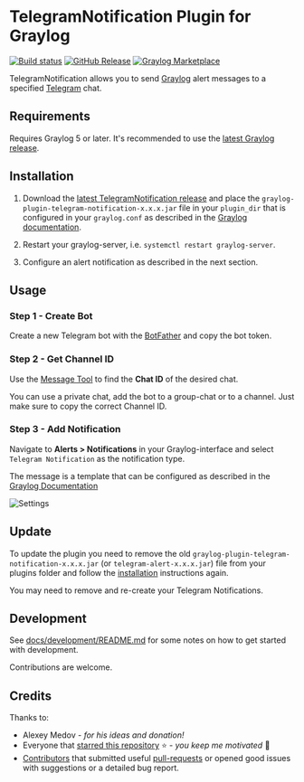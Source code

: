 # TelegramNotification Plugin for Graylog

[![Build status](https://github.com/irgendwr/TelegramAlert/workflows/build/badge.svg)](https://github.com/irgendwr/TelegramAlert/actions?query=workflow%3Abuild)
[![GitHub Release](https://img.shields.io/github/release/irgendwr/TelegramAlert.svg)](https://github.com/irgendwr/TelegramAlert/releases)
[![Graylog Marketplace](https://img.shields.io/badge/Graylog-Marketplace-blue.svg)](https://marketplace.graylog.org/addons/8a67cfdf-8c1c-4d17-87bf-db38e79015f1)

TelegramNotification allows you to send [Graylog](https://www.graylog.org) alert messages to a specified [Telegram](https://telegram.org) chat.

## Requirements

Requires Graylog 5 or later. It's recommended to use the [latest Graylog release](https://www.graylog.org/products/latestversion).

## Installation

1. Download the [latest TelegramNotification release](https://github.com/irgendwr/TelegramAlert/releases/latest)
and place the `graylog-plugin-telegram-notification-x.x.x.jar` file in your `plugin_dir` that is configured in your `graylog.conf`
as described in the [Graylog documentation](https://go2docs.graylog.org/5-0/what_more_can_graylog_do_for_me/plugins.html?tocpath=What%20More%20Can%20Graylog%20Do%20for%20Me%253F%7CPlugins%7C_____0#InstallingandLoadingPlugins).

2. Restart your graylog-server, i.e. `systemctl restart graylog-server`.

3. Configure an alert notification as described in the next section.

## Usage

### Step 1 - Create Bot

Create a new Telegram bot with the [BotFather](https://t.me/BotFather) and copy the bot token.

### Step 2 - Get Channel ID

Use the [Message Tool](https://irgendwr.github.io/TelegramAlert/message-tool) to find the **Chat ID** of the desired chat.

You can use a private chat, add the bot to a group-chat or to a channel. Just make sure to copy the correct Channel ID.

### Step 3 - Add Notification

Navigate to **Alerts > Notifications** in your Graylog-interface and select `Telegram Notification` as the notification type.

The message is a template that can be configured as described in the [Graylog Documentation](https://go2docs.graylog.org/5-0/interacting_with_your_log_data/notifications.html?tocpath=Interacting%20with%20Your%20Log%20Data%7CAlerts%20and%20Notifications%7CNotifications%7C_____0#EmailAlertNotification)

![Settings](https://raw.githubusercontent.com/irgendwr/TelegramAlert/master/screenshots/settings.png)

## Update

To update the plugin you need to remove the old `graylog-plugin-telegram-notification-x.x.x.jar` (or `telegram-alert-x.x.x.jar`) file from your plugins folder and follow the [installation](#Installation) instructions again.

You may need to remove and re-create your Telegram Notifications.

## Development

See [docs/development/README.md](docs/development/README.md) for some notes on how to get started with development.

Contributions are welcome.

## Credits

Thanks to:

- Alexey Medov - *for his ideas and donation!*
- Everyone that [starred this repository](https://github.com/irgendwr/TelegramAlert/stargazers) ⭐️ - *you keep me motivated* 🙂
- [Contributors](https://github.com/irgendwr/TelegramAlert/graphs/contributors) that submitted useful [pull-requests](https://github.com/irgendwr/TelegramAlert/pulls?utf8=%E2%9C%93&q=is%3Apr+is%3Aclosed+is%3Amerged) or opened good issues with suggestions or a detailed bug report.
